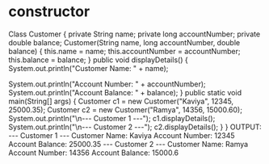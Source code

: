# constructor
Class Customer {
private String name;
private long accountNumber;
private double balance;
Customer(String name, long accountNumber, double balance) {
this.name = name;
this.accountNumber = accountNumber;
this.balance = balance;
}
public void displayDetails() {
System.out.println(&quot;Customer Name: &quot; + name);

System.out.println(&quot;Account Number: &quot; + accountNumber);
System.out.println(&quot;Account Balance: &quot; + balance);
}
public static void main(String[] args) {
Customer c1 = new Customer(&quot;Kaviya&quot;, 12345, 25000.35);
Customer c2 = new Customer(&quot;Ramya&quot;, 14356, 15000.60);
System.out.println(&quot;\n--- Customer 1 ---&quot;);
c1.displayDetails();
System.out.println(&quot;\n--- Customer 2 ---&quot;);
c2.displayDetails();
}
}
OUTPUT:
--- Customer 1 ---
Customer Name: Kaviya
Account Number: 12345
Account Balance: 25000.35
--- Customer 2 ---
Customer Name: Ramya
Account Number: 14356
Account Balance: 15000.6
